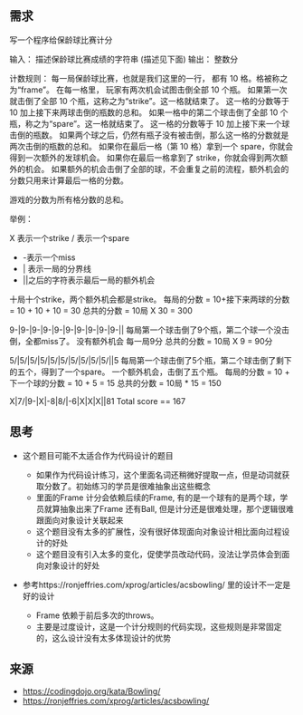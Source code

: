 ## 需求
写一个程序给保龄球比赛计分

输入： 描述保龄球比赛成绩的字符串 (描述见下面) 
输出： 整数分

计数规则：
每一局保龄球比赛，也就是我们这里的一行， 都有 10 格。格被称之为“frame”。 在每一格里， 玩家有两次机会试图击倒全部 10 个瓶。
如果第一次就击倒了全部 10 个瓶，这称之为“strike”。这一格就结束了。 这一格的分数等于 10 加上接下来两球击倒的瓶数的总和。
如果一格中的第二个球击倒了全部 10 个瓶，称之为“spare”。这一格就结束了。 这一格的分数等于 10 加上接下来一个球击倒的瓶数。
如果两个球之后，仍然有瓶子没有被击倒，那么这一格的分数就是两次击倒的瓶数的总和。
如果你在最后一格（第 10 格）拿到一个 spare，你就会得到一次额外的发球机会。 如果你在最后一格拿到了 strike，你就会得到两次额外的机会。 如果额外的机会击倒了全部的球，不会重复之前的流程，额外机会的分数只用来计算最后一格的分数。

游戏的分数为所有格分数的总和。

举例：

X 表示一个strike / 表示一个spare
- -表示一个miss
- | 表示一局的分界线
- ||之后的字符表示最后一局的额外机会

十局十个strike，两个额外机会都是strike。 
每局的分数 = 10+接下来两球的分数 = 10 + 10 + 10 = 30 
总共的分数 = 10局 X 30 = 300

9-|9-|9-|9-|9-|9-|9-|9-|9-|9-|| 
每局第一个球击倒了9个瓶，第二个球一个没击倒，全都miss了。 
没有额外机会 每一局9分 总共的分数 = 10局 X 9 = 90分

5/|5/|5/|5/|5/|5/|5/|5/|5/|5/||5 
每局第一个球击倒了5个瓶，第二个球击倒了剩下的五个，得到了一个spare。 
一个额外机会，击倒了五个瓶。 每局的分数 = 10 + 下一个球的分数 = 10 + 5 = 15 总共的分数 = 10局 * 15 = 150

X|7/|9-|X|-8|8/|-6|X|X|X||81 
Total score == 167

## 思考
- 这个题目可能不太适合作为代码设计的题目
    - 如果作为代码设计练习，这个里面名词还稍微好提取一点，但是动词就获取分数了。初始练习的学员是很难抽象出这些概念
    - 里面的Frame 计分会依赖后续的Frame, 有的是一个球有的是两个球，学员就算抽象出来了Frame 还有Ball, 但是计分还是很难处理，那个逻辑很难跟面向对象设计关联起来
    - 这个题目没有太多的扩展性，没有很好体现面向对象设计相比面向过程设计的好处
    - 这个题目没有引入太多的变化，促使学员改动代码，没法让学员体会到面向对象设计的好处

- 参考https://ronjeffries.com/xprog/articles/acsbowling/ 里的设计不一定是好的设计
    - Frame 依赖于前后多次的throws。
    - 主要是过度设计，这是一个计分规则的代码实现，这些规则是非常固定的，这么设计没有太多体现设计的优势

## 来源
- https://codingdojo.org/kata/Bowling/
- https://ronjeffries.com/xprog/articles/acsbowling/